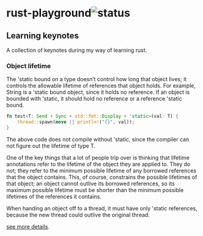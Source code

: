 # rust-playground![status](https://github.com/weidonglian/rust-playground/workflows/rust-playground/badge.svg)

## Learning keynotes

A collection of keynotes during my way of learning rust.

### Object lifetime

The 'static bound on a type doesn’t control how long that object lives; it controls the allowable lifetime of references that object holds. For example, String is a 'static bound object, since it holds no reference. If an object is bounded with 'static, it should hold no reference or a reference 'static bound.

```rust
fn test<T: Send + Sync + std::fmt::Display + 'static>(val: T) {
    thread::spawn(move || println!("{}", val));
}
```

The above code does not compile without 'static, since the compiler can not figure out the lifetime of type T.

One of the key things that a lot of people trip over is thinking that lifetime annotations refer to the lifetime of the object they are applied to. They do not; they refer to the minimum possible lifetime of any borrowed references that the object contains. This, of course, constrains the possible lifetimes of that object; an object cannot outlive its borrowed references, so its maximum possible lifetime must be shorter than the minimum possible lifetimes of the references it contains.

When handing an object off to a thread, it must have only 'static references, because the new thread could outlive the original thread.

[see more details](https://users.rust-lang.org/t/why-does-thread-spawn-need-static-lifetime-for-generic-bounds/4541).

